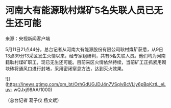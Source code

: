# 河南大有能源耿村煤矿5名失联人员已无生还可能

来源：央视新闻客户端

5月11日21点44分，总台记者从河南大有能源股份有限公司耿村煤矿获悉，从9日13点39分13采区发生火情以来，经专家组研判，共有5名失联人员。他们均为河南籍耿村煤矿职工，现已无生还可能。目前采区火情依然持续，当前矿工正抓紧用砌块砖将通风口进行封堵，采用密闭窒息方法，达到灭火效果。

![](https://inews.gtimg.com/om_bt/OrhGdUGJDJ4n7VSqlvBcVLjy6pBpKztL_eLuv-
wQJxj98AA/1000)

（总台记者 葛子仪 杨文斌）

